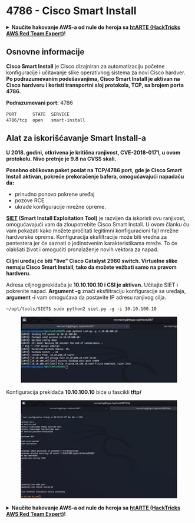 # 4786 - Cisco Smart Install

<details>

<summary><strong>Naučite hakovanje AWS-a od nule do heroja sa</strong> <a href="https://training.hacktricks.xyz/courses/arte"><strong>htARTE (HackTricks AWS Red Team Expert)</strong></a><strong>!</strong></summary>

* Da li radite u **kompaniji za sajber bezbednost**? Želite li da vidite svoju **kompaniju reklamiranu na HackTricks**? ili želite pristup **najnovijoj verziji PEASS-a ili preuzimanje HackTricks-a u PDF formatu**? Proverite [**PLANOVE ZA PRIJAVU**](https://github.com/sponsors/carlospolop)!
* Otkrijte [**Porodicu PEASS**](https://opensea.io/collection/the-peass-family), našu kolekciju ekskluzivnih [**NFT-ova**](https://opensea.io/collection/the-peass-family)
* Nabavite [**zvanični PEASS & HackTricks swag**](https://peass.creator-spring.com)
* **Pridružite se** [**💬**](https://emojipedia.org/speech-balloon/) [**Discord grupi**](https://discord.gg/hRep4RUj7f) ili **telegram grupi** ili me **pratite** na **Twitteru** 🐦[**@carlospolopm**](https://twitter.com/hacktricks\_live)**.**
* **Podelite svoje hakovanje trikove slanjem PR-ova** [**hacktricks repozitorijumu**](https://github.com/carlospolop/hacktricks) **i** [**hacktricks-cloud repozitorijumu**](https://github.com/carlospolop/hacktricks-cloud).

</details>

## Osnovne informacije

**Cisco Smart Install** je Cisco dizajniran za automatizaciju početne konfiguracije i učitavanje slike operativnog sistema za novi Cisco hardver. **Po podrazumevanim podešavanjima, Cisco Smart Install je aktivan na Cisco hardveru i koristi transportni sloj protokola, TCP, sa brojem porta 4786.**

**Podrazumevani port:** 4786
```
PORT      STATE  SERVICE
4786/tcp  open   smart-install
```
## **Alat za iskorišćavanje Smart Install-a**

**U 2018. godini, otkrivena je kritična ranjivost, CVE-2018-0171, u ovom protokolu. Nivo pretnje je 9.8 na CVSS skali.**

**Posebno oblikovan paket poslat na TCP/4786 port, gde je Cisco Smart Install aktivan, pokreće prekoračenje bafera, omogućavajući napadaču da:**

* prinudno ponovo pokrene uređaj
* pozove RCE
* ukrade konfiguracije mrežne opreme.

**[SIET](https://github.com/frostbits-security/SIET) (Smart Install Exploitation Tool)** je razvijen da iskoristi ovu ranjivost, omogućavajući vam da zloupotrebite Cisco Smart Install. U ovom članku ću vam pokazati kako možete pročitati legitimni konfiguracioni fajl mrežne hardverske opreme. Konfiguracija eksfiltracije može biti vredna za pentestera jer će saznati o jedinstvenim karakteristikama mreže. To će olakšati život i omogućiti pronalaženje novih vektora za napad.

**Ciljni uređaj će biti "live" Cisco Catalyst 2960 switch. Virtuelne slike nemaju Cisco Smart Install, tako da možete vežbati samo na pravom hardveru.**

Adresa ciljnog prekidača je **10.10.100.10 i CSI je aktivan.** Učitajte SIET i pokrenite napad. **Argument -g** znači eksfiltraciju konfiguracije sa uređaja, **argument -i** vam omogućava da postavite IP adresu ranjivog cilja.
```
~/opt/tools/SIET$ sudo python2 siet.py -g -i 10.10.100.10
```
<figure><img src="../.gitbook/assets/image (770).png" alt=""><figcaption></figcaption></figure>

Konfiguracija prekidača **10.10.100.10** biće u fascikli **tftp/**

<figure><img src="../.gitbook/assets/image (1113).png" alt=""><figcaption></figcaption></figure>

<details>

<summary><strong>Naučite hakovanje AWS-a od nule do heroja sa</strong> <a href="https://training.hacktricks.xyz/courses/arte"><strong>htARTE (HackTricks AWS Red Team Expert)</strong></a><strong>!</strong></summary>

* Da li radite u **kompaniji za kibernetičku bezbednost**? Želite li da vidite svoju **kompaniju reklamiranu na HackTricks**? ili želite pristupiti **najnovijoj verziji PEASS ili preuzeti HackTricks u PDF formatu**? Proverite [**PLANOVE ZA PRIJAVU**](https://github.com/sponsors/carlospolop)!
* Otkrijte [**Porodicu PEASS**](https://opensea.io/collection/the-peass-family), našu kolekciju ekskluzivnih [**NFT-ova**](https://opensea.io/collection/the-peass-family)
* Nabavite [**zvanični PEASS & HackTricks swag**](https://peass.creator-spring.com)
* **Pridružite se** [**💬**](https://emojipedia.org/speech-balloon/) [**Discord grupi**](https://discord.gg/hRep4RUj7f) ili **telegram grupi** ili me **pratite** na **Twitteru** 🐦[**@carlospolopm**](https://twitter.com/hacktricks\_live)**.**
* **Podelite svoje hakovanje trikove slanjem PR-ova na** [**hacktricks repozitorijum**](https://github.com/carlospolop/hacktricks) **i** [**hacktricks-cloud repozitorijum**](https://github.com/carlospolop/hacktricks-cloud).

</details>
